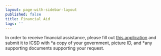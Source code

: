 ```yaml
---
layout: page-with-sidebar-layout
published: false
title: Financial Aid
tags: ''
---
```

In order to receive financial assistance, please fill out [this application](https://drive.google.com/drive/folders/1WJhf60dHzXnKXo4_3Xmv8th4K6uSUwB1?usp=sharing) and submit it to ICSD with
*a copy of your government, picture ID, and 
*any supporting documents supporting your request.
